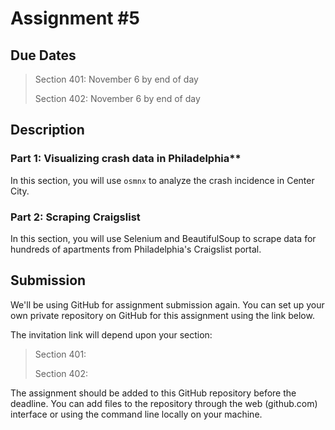 # Assignment #5

## Due Dates

> Section 401: November 6 by end of day
>
> Section 402: November 6 by end of day

## Description

### Part 1: Visualizing crash data in Philadelphia**

In this section, you will use `osmnx` to analyze the crash incidence in Center City. 

### Part 2: Scraping Craigslist

In this section, you will use Selenium and BeautifulSoup to scrape data for hundreds of apartments from Philadelphia's Craigslist portal.


## Submission

We'll be using GitHub for assignment submission again. You can set up your own private repository on GitHub for this assignment using the link below.

The invitation link will depend upon your section:

> Section 401: 
>
> Section 402: 


The assignment should be added to this GitHub repository before the deadline. You can add files to the repository through the web (github.com) interface or using the command line locally on your machine.
